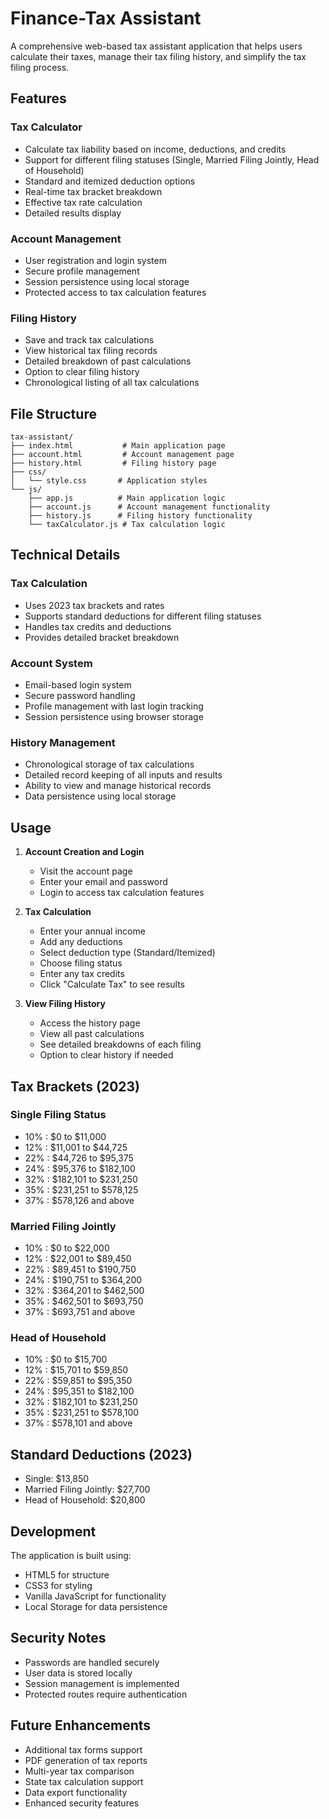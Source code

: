# Finance-Tax Assistant

A comprehensive web-based tax assistant application that helps users calculate their taxes, manage their tax filing history, and simplify the tax filing process.

## Features

### Tax Calculator
- Calculate tax liability based on income, deductions, and credits
- Support for different filing statuses (Single, Married Filing Jointly, Head of Household)
- Standard and itemized deduction options
- Real-time tax bracket breakdown
- Effective tax rate calculation
- Detailed results display

### Account Management
- User registration and login system
- Secure profile management
- Session persistence using local storage
- Protected access to tax calculation features

### Filing History
- Save and track tax calculations
- View historical tax filing records
- Detailed breakdown of past calculations
- Option to clear filing history
- Chronological listing of all tax calculations

## File Structure
```
tax-assistant/
├── index.html           # Main application page
├── account.html         # Account management page
├── history.html         # Filing history page
├── css/
│   └── style.css       # Application styles
└── js/
    ├── app.js          # Main application logic
    ├── account.js      # Account management functionality
    ├── history.js      # Filing history functionality
    └── taxCalculator.js # Tax calculation logic
```

## Technical Details

### Tax Calculation
- Uses 2023 tax brackets and rates
- Supports standard deductions for different filing statuses
- Handles tax credits and deductions
- Provides detailed bracket breakdown

### Account System
- Email-based login system
- Secure password handling
- Profile management with last login tracking
- Session persistence using browser storage

### History Management
- Chronological storage of tax calculations
- Detailed record keeping of all inputs and results
- Ability to view and manage historical records
- Data persistence using local storage

## Usage

1. **Account Creation and Login**
   - Visit the account page
   - Enter your email and password
   - Login to access tax calculation features

2. **Tax Calculation**
   - Enter your annual income
   - Add any deductions
   - Select deduction type (Standard/Itemized)
   - Choose filing status
   - Enter any tax credits
   - Click "Calculate Tax" to see results

3. **View Filing History**
   - Access the history page
   - View all past calculations
   - See detailed breakdowns of each filing
   - Option to clear history if needed

## Tax Brackets (2023)

### Single Filing Status
- 10% : $0 to $11,000
- 12% : $11,001 to $44,725
- 22% : $44,726 to $95,375
- 24% : $95,376 to $182,100
- 32% : $182,101 to $231,250
- 35% : $231,251 to $578,125
- 37% : $578,126 and above

### Married Filing Jointly
- 10% : $0 to $22,000
- 12% : $22,001 to $89,450
- 22% : $89,451 to $190,750
- 24% : $190,751 to $364,200
- 32% : $364,201 to $462,500
- 35% : $462,501 to $693,750
- 37% : $693,751 and above

### Head of Household
- 10% : $0 to $15,700
- 12% : $15,701 to $59,850
- 22% : $59,851 to $95,350
- 24% : $95,351 to $182,100
- 32% : $182,101 to $231,250
- 35% : $231,251 to $578,100
- 37% : $578,101 and above

## Standard Deductions (2023)
- Single: $13,850
- Married Filing Jointly: $27,700
- Head of Household: $20,800

## Development

The application is built using:
- HTML5 for structure
- CSS3 for styling
- Vanilla JavaScript for functionality
- Local Storage for data persistence

## Security Notes
- Passwords are handled securely
- User data is stored locally
- Session management is implemented
- Protected routes require authentication

## Future Enhancements
- Additional tax forms support
- PDF generation of tax reports
- Multi-year tax comparison
- State tax calculation support
- Data export functionality
- Enhanced security features
